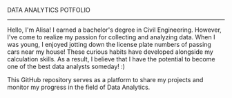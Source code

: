 DATA ANALYTICS POTFOLIO
______________________________________________________

Hello, I'm Alisa! I earned a bachelor's degree in Civil Engineering. However, I've come to realize my passion for collecting and analyzing data. 
When I was young, I enjoyed jotting down the license plate numbers of passing cars near my house! These curious habits have developed alongside my calculation skills.
As a result, I believe that I have the potential to become one of the best data analysts someday! :)

This GitHub repository serves as a platform to share my projects and monitor my progress in the field of Data Analytics.




